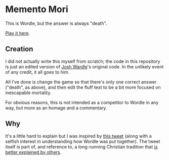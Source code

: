 # Memento Mori

This is Wordle, but the answer is always "death".

[Play it here](https://peritract.github.io/memento-mori-wordle/).

## Creation

I did not actually write this myself from scratch; the code in this repository is just an edited version of [Josh Wardle](https://twitter.com/powerlanguish)'s original code. In the unlikely event of any credit, it all goes to him.

All I've done is change the game so that there's only one correct answer ("death", as above), and then edit the fluff text to be a bit more focused on inescapable mortality.

For obvious reasons, this is not intended as a competitor to Wordle in any way, but more as an homage and a commentary.

## Why

It's a little hard to explain but I was inspired by [this tweet](https://twitter.com/pursuedbytruth/status/1496205943306137604) (along with a selfish interest in understanding how Wordle was put together). The tweet itself is part of, and reference to, a long-running Christian tradition that [is better explained by others](https://pursuedbytruth.com/).